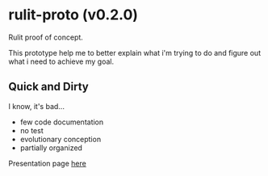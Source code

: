 rulit-proto (v0.2.0)
==================

Rulit proof of concept.

This prototype help me to better explain what i'm trying to do and figure out what i need to achieve my goal.

Quick and Dirty
---------------

I know, it's bad...

- few code documentation
- no test
- evolutionary conception
- partially organized

Presentation page [here](http://t0rtue.github.io/rulit-project)

